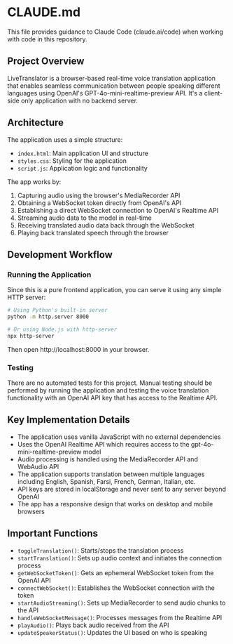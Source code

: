 # CLAUDE.md

This file provides guidance to Claude Code (claude.ai/code) when working with code in this repository.

## Project Overview

LiveTranslator is a browser-based real-time voice translation application that enables seamless communication between people speaking different languages using OpenAI's GPT-4o-mini-realtime-preview API. It's a client-side only application with no backend server.

## Architecture

The application uses a simple structure:
- `index.html`: Main application UI and structure
- `styles.css`: Styling for the application
- `script.js`: Application logic and functionality

The app works by:
1. Capturing audio using the browser's MediaRecorder API
2. Obtaining a WebSocket token directly from OpenAI's API
3. Establishing a direct WebSocket connection to OpenAI's Realtime API
4. Streaming audio data to the model in real-time
5. Receiving translated audio data back through the WebSocket
6. Playing back translated speech through the browser

## Development Workflow

### Running the Application

Since this is a pure frontend application, you can serve it using any simple HTTP server:

```bash
# Using Python's built-in server
python -m http.server 8000

# Or using Node.js with http-server
npx http-server
```

Then open http://localhost:8000 in your browser.

### Testing

There are no automated tests for this project. Manual testing should be performed by running the application and testing the voice translation functionality with an OpenAI API key that has access to the Realtime API.

## Key Implementation Details

- The application uses vanilla JavaScript with no external dependencies
- Uses the OpenAI Realtime API which requires access to the gpt-4o-mini-realtime-preview model
- Audio processing is handled using the MediaRecorder API and WebAudio API
- The application supports translation between multiple languages including English, Spanish, Farsi, French, German, Italian, etc.
- API keys are stored in localStorage and never sent to any server beyond OpenAI
- The app has a responsive design that works on desktop and mobile browsers

## Important Functions

- `toggleTranslation()`: Starts/stops the translation process
- `startTranslation()`: Sets up audio context and initiates the connection process
- `getWebSocketToken()`: Gets an ephemeral WebSocket token from the OpenAI API
- `connectWebSocket()`: Establishes the WebSocket connection with the token
- `startAudioStreaming()`: Sets up MediaRecorder to send audio chunks to the API
- `handleWebSocketMessage()`: Processes messages from the Realtime API
- `playAudio()`: Plays back audio received from the API
- `updateSpeakerStatus()`: Updates the UI based on who is speaking